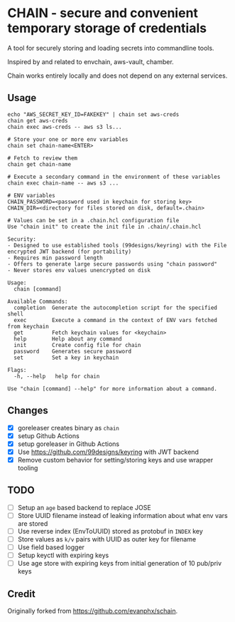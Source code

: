 # CHAIN - secure and convenient temporary storage of credentials

A tool for securely storing and loading secrets into commandline tools.

Inspired by and related to envchain, aws-vault, chamber.

Chain works entirely locally and does not depend on any external services.

## Usage
```
echo "AWS_SECRET_KEY_ID=FAKEKEY" | chain set aws-creds
chain get aws-creds
chain exec aws-creds -- aws s3 ls...

# Store your one or more env variables
chain set chain-name<ENTER>

# Fetch to review them
chain get chain-name

# Execute a secondary command in the environment of these variables
chain exec chain-name -- aws s3 ...

# ENV variables
CHAIN_PASSWORD=<password used in keychain for storing key>
CHAIN_DIR=<directory for files stored on disk, default=.chain>

# Values can be set in a .chain.hcl configuration file
Use "chain init" to create the init file in .chain/.chain.hcl

Security:
- Designed to use established tools (99designs/keyring) with the File encrypted JWT backend (for portability)
- Requires min password length
- Offers to generate large secure passwords using "chain password"
- Never stores env values unencrypted on disk

Usage:
  chain [command]

Available Commands:
  completion  Generate the autocompletion script for the specified shell
  exec        Execute a command in the context of ENV vars fetched from keychain
  get         Fetch keychain values for <keychain>
  help        Help about any command
  init        Create config file for chain
  password    Generates secure password
  set         Set a key in keychain

Flags:
  -h, --help   help for chain

Use "chain [command] --help" for more information about a command.
```

## Changes
- [x] goreleaser creates binary as `chain`
- [x] setup Github Actions
- [x] setup goreleaser in Github Actions
- [x] Use https://github.com/99designs/keyring with JWT backend
- [x] Remove custom behavior for setting/storing keys and use wrapper tooling

## TODO
- [ ] Setup an `age` based backend to replace JOSE
- [ ] Store UUID filename instead of leaking information about what env vars are stored
-   [ ] Use reverse index (EnvToUUID) stored as protobuf in `INDEX` key
-   [ ] Store values as `k/v` pairs with UUID as outer key for filename
- [ ] Use field based logger
- [ ] Setup keyctl with expiring keys
- [ ] Use age store with expiring keys from initial generation of 10 pub/priv keys

## Credit

Originally forked from https://github.com/evanphx/schain.
